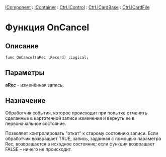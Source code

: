 ﻿---
Link: .Ctrl.ICardFile.@OnCancel
---

[IComponent](topic:Com.Custom.ComClasses.IComponent.Default) :
[IContainer](topic:Com.Custom.ComClasses.IContainer.Default) :
[Ctrl.IControl](topic:Com.Custom.ComClasses.Ctrl.IControl.Default) :
[Ctrl.ICardBase](topic:Com.Custom.ComClasses.Ctrl.ICardBase.Default) :
[Ctrl.ICardFile](Default)

# Функция OnCancel

## Описание

    func OnCancel(aRec :Record) :Logical;

## Параметры

**aRec** - изменённая запись.

## Назначение

Обработчик события, которое происходит при попытке отменить сделанные в картотечной записи изменения
и вернуть ее в первоначальное состояние.

Позволяет контролировать "откат" к старому состоянию записи. Если обработчик возвращает TRUE,
запись, заданная с помощью параметра Rec, возвращается в исходное состояние; если функция
возвращает FALSE – ничего не происходит.
